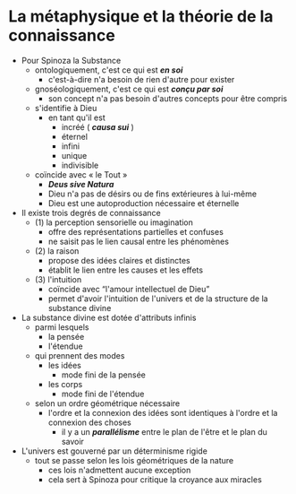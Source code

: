 # La métaphysique et la théorie de la connaissance

- Pour Spinoza la Substance
  - ontologiquement, c'est ce qui est ***en soi***
    - c'est-à-dire n'a besoin de rien d'autre pour exister
  - gnoséologiquement, c'est ce qui est ***conçu par soi***
    - son concept n'a pas besoin d'autres concepts pour être compris
  - s'identifie à Dieu
    - en tant qu'il est
      - incréé ( ***causa sui*** )
      - éternel
      - infini
      - unique
      - indivisible
  - coïncide avec « le Tout »
    - ***Deus sive Natura***
    - Dieu n'a pas de désirs ou de fins extérieures à lui-même
    - Dieu est une autoproduction nécessaire et éternelle
- Il existe trois degrés de connaissance
  - (1) la perception sensorielle ou imagination
    - offre des représentations partielles et confuses
    - ne saisit pas le lien causal entre les phénomènes
  - (2) la raison
    - propose des idées claires et distinctes
    - établit le lien entre les causes et les effets
  - (3) l'intuition
    - coïncide avec “l'amour intellectuel de Dieu”
    - permet d'avoir l'intuition de l'univers et de la structure de la substance divine
- La substance divine est dotée d'attributs infinis
  - parmi lesquels
    - la pensée
    - l'étendue
  - qui prennent des modes
    - les idées
      - mode fini de la pensée
    - les corps
      - mode fini de l'étendue
  - selon un ordre géométrique nécessaire
    - l'ordre et la connexion des idées sont identiques à l'ordre et la connexion des choses
      - il y a un ***parallélisme*** entre le plan de l'être et le plan du savoir
- L'univers est gouverné par un déterminisme rigide
  - tout se passe selon les lois géométriques de la nature
    - ces lois n'admettent aucune exception
    - cela sert à Spinoza pour critique la croyance aux miracles
